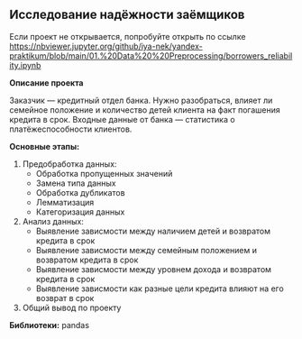 ## Исследование надёжности заёмщиков

Если проект не открывается, попробуйте открыть по ссылке https://nbviewer.jupyter.org/github/iya-nek/yandex-praktikum/blob/main/01.%20Data%20%20Preprocessing/borrowers_reliability.ipynb

**Описание проекта**

Заказчик — кредитный отдел банка. Нужно разобраться, влияет ли семейное положение и количество детей клиента на факт погашения кредита в срок. Входные данные от банка — статистика о платёжеспособности клиентов.

**Основные этапы:**

1. Предобработка данных:
   - Обработка пропущенных значений
   - Замена типа данных
   - Обработка дубликатов
   - Лемматизация
   - Категоризация данных
2. Анализ данных:
   - Выявление зависмости между наличием детей и возвратом кредита в срок
   - Выявление зависмости между семейным положением и возвратом кредита в срок
   - Выявление зависмости между уровнем дохода и возвратом кредита в срок
   - Выявление зависмости как разные цели кредита влияют на его возврат в срок
3. Общий вывод по проекту

**Библиотеки:** pandas
